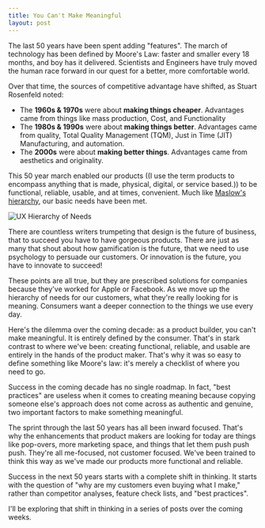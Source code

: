 ```yaml
---
title: You Can't Make Meaningful
layout: post
---
```


The last 50 years have been spent adding "features". The march of technology has been defined by Moore's Law: faster and smaller every 18 months, and boy has it delivered. Scientists and Engineers have truly moved the human race forward in our quest for a better, more comfortable world.

Over that time, the sources of competitive advantage have shifted, as Stuart Rosenfeld noted:

* The **1960s &amp; 1970s** were about **making things cheaper**. Advantages came from things like mass production, Cost, and Functionality
* The **1980s &amp; 1990s** were about **making things better**. Advantages came from quality, Total Quality Management (TQM), Just in Time (JIT) Manufacturing, and automation.
* The **2000s** were about **making better things**. Advantages came from aesthetics and originality.

This 50 year march enabled our products ((I use the term products to encompass anything that is made, physical, digital, or service based.)) to be functional, reliable, usable, and at times, convenient. Much like [Maslow's hierarchy](http://en.wikipedia.org/wiki/Maslow's_hierarchy_of_needs), our basic needs have been met.

![UX Hierarchy of Needs](http://behindcompanies.com/wp-content/uploads/2012/03/Pyramid-copy.jpg)

There are countless writers trumpeting that design is the future of business, that to succeed you have to have gorgeous products. There are just as many that shout about how gamification is the future, that we need to use psychology to persuade our customers. Or innovation is the future, you have to innovate to succeed!

These points are all true, but they are prescribed solutions for companies because they've worked for Apple or Facebook. As we move up the hierarchy of needs for our customers, what they're really looking for is meaning. Consumers want a deeper connection to the things we use every day.

Here's the dilemma over the coming decade: as a product builder, you can't make meaningful. It is entirely defined by the consumer. That's in stark contrast to where we've been: creating functional, reliable, and usable are entirely in the hands of the product maker. That's why it was so easy to define something like Moore's law: it's merely a checklist of where you need to go.

Success in the coming decade has no single roadmap. In fact, "best practices" are useless when it comes to creating meaning because copying someone else's approach does not come across as authentic and genuine, two important factors to make something meaningful.

The sprint through the last 50 years has all been inward focused. That's why the enhancements that product makers are looking for today are things like pop-overs, more marketing space, and things that let them push push push. They're all me-focused, not customer focused. We've been trained to think this way as we've made our products more functional and reliable.

Success in the next 50 years starts with a complete shift in thinking. It starts with the question of "why are my customers even buying what I make," rather than competitor analyses, feature check lists, and "best practices".

I'll be exploring that shift in thinking in a series of posts over the coming weeks.
